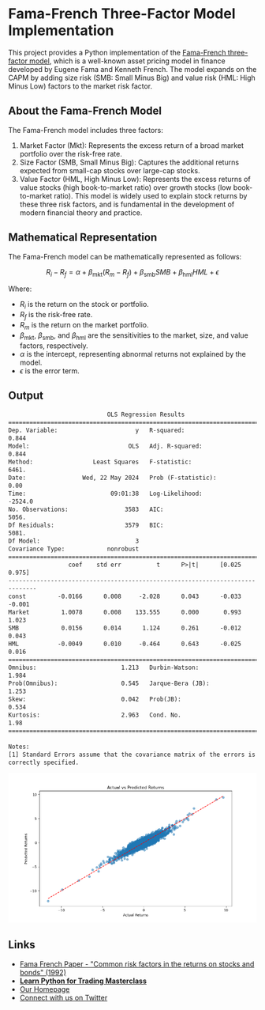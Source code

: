 # Fama-French Three-Factor Model Implementation
This project provides a Python implementation of the [Fama-French three-factor model](https://www.bauer.uh.edu/rsusmel/phd/Fama-French_JFE93.pdf), which is a well-known asset pricing model in finance developed by Eugene Fama and Kenneth French. The model expands on the CAPM by adding size risk (SMB: Small Minus Big) and value risk (HML: High Minus Low) factors to the market risk factor.

## About the Fama-French Model
The Fama-French model includes three factors:
1. Market Factor (Mkt): Represents the excess return of a broad market portfolio over the risk-free rate.
2. Size Factor (SMB, Small Minus Big): Captures the additional returns expected from small-cap stocks over large-cap stocks.
3. Value Factor (HML, High Minus Low): Represents the excess returns of value stocks (high book-to-market ratio) over growth stocks (low book-to-market ratio).
This model is widely used to explain stock returns by these three risk factors, and is fundamental in the development of modern financial theory and practice.

## Mathematical Representation
The Fama-French model can be mathematically represented as follows:

$$
R_i - R_f = \alpha + \beta_{\text{mkt}}(R_m - R_f) + \beta_{\text{smb}}SMB + \beta_{\text{hml}}HML + \epsilon
$$

Where:
- $R_i$ is the return on the stock or portfolio.
- $R_f$ is the risk-free rate.
- $R_m$ is the return on the market portfolio.
- $\beta_{\text{mkt}}$, $\beta_{\text{smb}}$, and $\beta_{\text{hml}}$ are the sensitivities to the market, size, and value factors, respectively.
- $\alpha$ is the intercept, representing abnormal returns not explained by the model.
- $\epsilon$ is the error term.

## Output

```
                            OLS Regression Results                            
==============================================================================
Dep. Variable:                      y   R-squared:                       0.844
Model:                            OLS   Adj. R-squared:                  0.844
Method:                 Least Squares   F-statistic:                     6461.
Date:                Wed, 22 May 2024   Prob (F-statistic):               0.00
Time:                        09:01:38   Log-Likelihood:                -2524.0
No. Observations:                3583   AIC:                             5056.
Df Residuals:                    3579   BIC:                             5081.
Df Model:                           3                                         
Covariance Type:            nonrobust                                         
==============================================================================
                 coef    std err          t      P>|t|      [0.025      0.975]
------------------------------------------------------------------------------
const         -0.0166      0.008     -2.028      0.043      -0.033      -0.001
Market         1.0078      0.008    133.555      0.000       0.993       1.023
SMB            0.0156      0.014      1.124      0.261      -0.012       0.043
HML           -0.0049      0.010     -0.464      0.643      -0.025       0.016
==============================================================================
Omnibus:                        1.213   Durbin-Watson:                   1.984
Prob(Omnibus):                  0.545   Jarque-Bera (JB):                1.253
Skew:                           0.042   Prob(JB):                        0.534
Kurtosis:                       2.963   Cond. No.                         1.98
==============================================================================

Notes:
[1] Standard Errors assume that the covariance matrix of the errors is correctly specified.
```

![Actual vs. Predicted Returns with the Fama-French Model](actual_vs_predicted_returns.png "Actual vs. Predicted Returns with the Fama-French Model")

## Links
* [Fama French Paper - "Common risk factors in the returns on stocks and bonds" (1992)](https://www.bauer.uh.edu/rsusmel/phd/Fama-French_JFE93.pdf)
* [**Learn Python for Trading Masterclass**](https://pythonfortraders.io/p/masterclass)
* [Our Homepage](https://pythonfortraders.io)
* [Connect with us on Twitter](https://twitter.com/PythonTraders)
